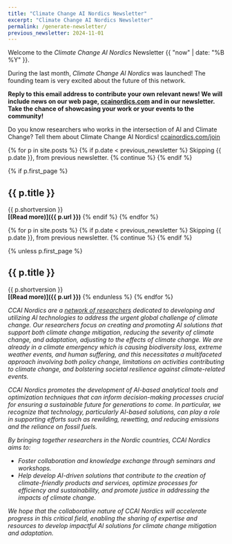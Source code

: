 ```yaml
---
title: "Climate Change AI Nordics Newsletter"
excerpt: "Climate Change AI Nordics Newsletter"
permalink: /generate-newsletter/
previous_newsletter: 2024-11-01
---
```



Welcome to the *Climate Change AI Nordics* Newsletter {{ "now" | date: "%B %Y" }}.

During the last month, *Climate Change AI Nordics* was launched! The founding team is very excited about the future of this network.

**Reply to this email address to contribute your own relevant news! We will include news on our web page, [ccainordics.com](https://ccainordics.com) and in our newsletter. Take the chance of showcasing your work or your events to the community!**

Do you know researchers who works in the intersection of AI and Climate Change? Tell them about Climate Change AI Nordics! [ccainordics.com/join](https://ccainordics.com/join)

{% for p in site.posts %}
{% if p.date < previous_newsletter %}
Skipping {{ p.date }}, from previous newsletter.
{% continue %}
{% endif %}

{% if p.first_page %}
## {{ p.title }}

{{ p.shortversion }}<br />
**[(Read more)]({{ p.url }})**
{% endif %}
{% endfor %}

{% for p in site.posts %}
{% if p.date < previous_newsletter %}
Skipping {{ p.date }}, from previous newsletter.
{% continue %}
{% endif %}

{% unless p.first_page %}
## {{ p.title }}

{{ p.shortversion }}<br />
**[(Read more)]({{ p.url }})**
{% endunless %}
{% endfor %}

*CCAI Nordics are a [network of researchers](/people/) dedicated to developing and utilizing AI technologies to address the urgent global challenge of climate change. Our researchers focus on creating and promoting AI solutions that support both climate change mitigation, reducing the severity of climate change, and adaptation, adjusting to the effects of climate change. We are already in a climate emergency which is causing biodiversity loss, extreme weather events, and human suffering, and this necessitates a multifaceted approach involving both policy change, limitations on activities contributing to climate change, and bolstering societal resilience against climate-related events.*

*CCAI Nordics promotes the development of AI-based analytical tools and optimization techniques that can inform decision-making processes crucial for ensuring a sustainable future for generations to come. In particular, we recognize that technology, particularly AI-based solutions, can play a role in supporting efforts such as rewilding, rewetting, and reducing emissions and the reliance on fossil fuels.*

*By bringing together researchers in the Nordic countries, CCAI Nordics aims to:*

* *Foster collaboration and knowledge exchange through seminars and workshops.*
* *Help develop AI-driven solutions that contribute to the creation of climate-friendly products and services, optimize processes for efficiency and sustainability, and promote justice in addressing the impacts of climate change.*

*We hope that the collaborative nature of CCAI Nordics will accelerate progress in this critical field, enabling the sharing of expertise and resources to develop impactful AI solutions for climate change mitigation and adaptation.*

